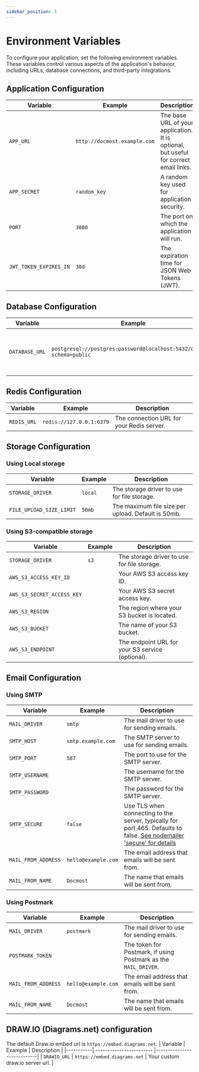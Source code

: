 ```yaml
---
sidebar_position: 3
---
```


# Environment Variables

To configure your application, set the following environment variables. These variables control various aspects of the application's behavior, including URLs, database connections, and third-party integrations.

## Application Configuration

| Variable               | Example                      | Description                                                                           |
| ---------------------- |------------------------------|---------------------------------------------------------------------------------------|
| `APP_URL`              | `http://docmost.example.com` | The base URL of your application. It is optional, but useful for correct email links. |
| `APP_SECRET`           | `random_key`                 | A random key used for application security.                                           |
| `PORT`                 | `3000`                       | The port on which the application will run.                                           |
| `JWT_TOKEN_EXPIRES_IN` | `30d`                        | The expiration time for JSON Web Tokens (JWT).                                        |

## Database Configuration

| Variable       | Example                                                               | Description                                      |
| -------------- | --------------------------------------------------------------------- | ------------------------------------------------ |
| `DATABASE_URL` | `postgresql://postgres:password@localhost:5432/docmost?schema=public` | The connection URL for your PostgreSQL database. |

## Redis Configuration

| Variable    | Example                  | Description                               |
| ----------- | ------------------------ | ----------------------------------------- |
| `REDIS_URL` | `redis://127.0.0.1:6379` | The connection URL for your Redis server. |

## Storage Configuration

### Using Local storage

| Variable            | Example | Description                                        |
|---------------------|---------|----------------------------------------------------|
| `STORAGE_DRIVER`    | `local` | The storage driver to use for file storage.        |
| `FILE_UPLOAD_SIZE_LIMIT` | `50mb`  | The maximum file size per upload. Default is 50mb. |

### Using S3-compatible storage

| Variable                   | Example | Description                                      |
| -------------------------- | ------- | ------------------------------------------------ |
| `STORAGE_DRIVER`           | `s3`    | The storage driver to use for file storage.      |
| `AWS_S3_ACCESS_KEY_ID`     |         | Your AWS S3 access key ID.                       |
| `AWS_S3_SECRET_ACCESS_KEY` |         | Your AWS S3 secret access key.                   |
| `AWS_S3_REGION`            |         | The region where your S3 bucket is located.      |
| `AWS_S3_BUCKET`            |         | The name of your S3 bucket.                      |
| `AWS_S3_ENDPOINT`          |         | The endpoint URL for your S3 service (optional). |

## Email Configuration

### Using SMTP

| Variable    | Example             | Description                                      |
|-------------| ------------------- | ------------------------------------------------ |
| `MAIL_DRIVER` | `smtp`              | The mail driver to use for sending emails.       |
| `SMTP_HOST` | `smtp.example.com`  | The SMTP server to use for sending emails.       |
| `SMTP_PORT` | `587`               | The port to use for the SMTP server.             |
| `SMTP_USERNAME` |                     | The username for the SMTP server.                |
| `SMTP_PASSWORD` |                     | The password for the SMTP server.                |
| `SMTP_SECURE` | `false`               | Use TLS when connecting to the server, typically for port 465. Defaults to false. [See nodemailer 'secure' for details](https://nodemailer.com/smtp/)  |
| `MAIL_FROM_ADDRESS` | `hello@example.com` | The email address that emails will be sent from. |
| `MAIL_FROM_NAME` | `Docmost`           | The name that emails will be sent from.          |

### Using Postmark

| Variable            | Example             | Description                                                     |
| ------------------- | ------------------- | --------------------------------------------------------------- |
| `MAIL_DRIVER`       | `postmark`          | The mail driver to use for sending emails.                      |
| `POSTMARK_TOKEN`    |                     | The token for Postmark, if using Postmark as the `MAIL_DRIVER`. |
| `MAIL_FROM_ADDRESS` | `hello@example.com` | The email address that emails will be sent from.                |
| `MAIL_FROM_NAME`    | `Docmost`           | The name that emails will be sent from.                         |

## DRAW.IO (Diagrams.net) configuration
The default Draw.io embed url is `https://embed.diagrams.net`.
| Variable  | Example                  | Description                |
|-----------| ------------------------ |----------------------------|
| `DRAWIO_URL` | `https://embed.diagrams.net` | Your custom draw.io server url. |
